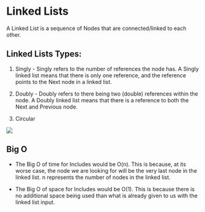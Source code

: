 # Linked Lists

A Linked List is a sequence of Nodes that are connected/linked to each other.

## Linked Lists Types:

1. Singly - Singly refers to the number of references the node has. A Singly linked list means that there is only one reference, and the reference points to the Next node in a linked list.

2. Doubly - Doubly refers to there being two (double) references within the node. A Doubly linked list means that there is a reference to both the Next and Previous node.

3. Circular 

![](https://cdn.spotle.ai/7262/large/6vrSoRNX24.png)

## Big O

- The Big O of time for Includes would be O(n). This is because, at its worse case, the node we are looking for will be the very last node in the linked list. n represents the number of nodes in the linked list.

- The Big O of space for Includes would be O(1). This is because there is no additional space being used than what is already given to us with the linked list input.
